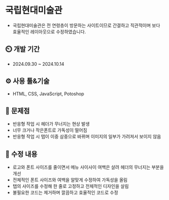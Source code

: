 # 국립현대미술관

- 국립현대미술관은 전 연령층이 방문하는 사이트이므로 간결하고 직관적이며 보다 효율적인 레이아웃으로 수정하였습니다.

## ⏲️ 개발 기간 
 - 2024.09.30 ~ 2024.10.14

## ⚙️ 사용 툴&기술
 - HTML, CSS, JavaScript, Potoshop

## 📝 문제점
 - 반응형 작업 시 헤더가 무너지는 현상 발생
 - 너무 크거나 작은폰트로 가독성이 떨어짐
 - 반응형 작업 시 탭이 이중 삼중으로 바뀌며 이미지의 일부가 가려져서 보이지 않음

## 📌 수정 내용
 - 로고와 폰트 사이즈를 줄이면서 메뉴 사이사이 여백은 살려 헤더의 무너지는 부분을 개선
 - 전체적인 폰트 사이즈와 여백을 알맞게 수정하여 가독성을 올림
 - 탭의 사이즈를 수정해 한 줄로 고정하고 전체적인 디자인을 살림
 - 불필요한 코드는 제거하며 깔끔하고 효율적인 코드로 수정
